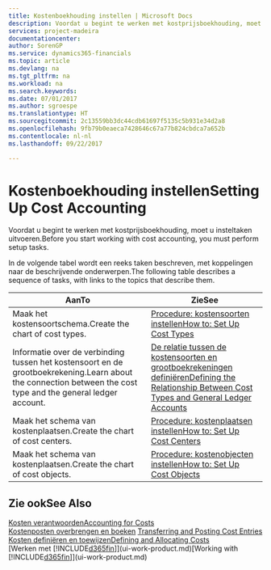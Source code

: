 ```yaml
---
title: Kostenboekhouding instellen | Microsoft Docs
description: Voordat u begint te werken met kostprijsboekhouding, moet u insteltaken uitvoeren.
services: project-madeira
documentationcenter: 
author: SorenGP
ms.service: dynamics365-financials
ms.topic: article
ms.devlang: na
ms.tgt_pltfrm: na
ms.workload: na
ms.search.keywords: 
ms.date: 07/01/2017
ms.author: sgroespe
ms.translationtype: HT
ms.sourcegitcommit: 2c13559bb3dc44cdb61697f5135c5b931e34d2a8
ms.openlocfilehash: 9fb79b0eaeca7428646c67a77b824cbdca7a652b
ms.contentlocale: nl-nl
ms.lasthandoff: 09/22/2017

---
```

# <a name="setting-up-cost-accounting"></a><span data-ttu-id="164d6-103">Kostenboekhouding instellen</span><span class="sxs-lookup"><span data-stu-id="164d6-103">Setting Up Cost Accounting</span></span>
<span data-ttu-id="164d6-104">Voordat u begint te werken met kostprijsboekhouding, moet u insteltaken uitvoeren.</span><span class="sxs-lookup"><span data-stu-id="164d6-104">Before you start working with cost accounting, you must perform setup tasks.</span></span>  

 <span data-ttu-id="164d6-105">In de volgende tabel wordt een reeks taken beschreven, met koppelingen naar de beschrijvende onderwerpen.</span><span class="sxs-lookup"><span data-stu-id="164d6-105">The following table describes a sequence of tasks, with links to the topics that describe them.</span></span>

|<span data-ttu-id="164d6-106">Aan</span><span class="sxs-lookup"><span data-stu-id="164d6-106">To</span></span>|<span data-ttu-id="164d6-107">Zie</span><span class="sxs-lookup"><span data-stu-id="164d6-107">See</span></span>|  
|--------|---------|  
|<span data-ttu-id="164d6-108">Maak het kostensoortschema.</span><span class="sxs-lookup"><span data-stu-id="164d6-108">Create the chart of cost types.</span></span>|[<span data-ttu-id="164d6-109">Procedure: kostensoorten instellen</span><span class="sxs-lookup"><span data-stu-id="164d6-109">How to: Set Up Cost Types</span></span>](finance-how-to-set-up-cost-types.md)|  
|<span data-ttu-id="164d6-110">Informatie over de verbinding tussen het kostensoort en de grootboekrekening.</span><span class="sxs-lookup"><span data-stu-id="164d6-110">Learn about the connection between the cost type and the general ledger account.</span></span>|[<span data-ttu-id="164d6-111">De relatie tussen de kostensoorten en grootboekrekeningen definiëren</span><span class="sxs-lookup"><span data-stu-id="164d6-111">Defining the Relationship Between Cost Types and General Ledger Accounts</span></span>](finance-defining-the-relationship-between-cost-types-and-general-ledger-accounts.md)|  
|<span data-ttu-id="164d6-112">Maak het schema van kostenplaatsen.</span><span class="sxs-lookup"><span data-stu-id="164d6-112">Create the chart of cost centers.</span></span>|[<span data-ttu-id="164d6-113">Procedure: kostenplaatsen instellen</span><span class="sxs-lookup"><span data-stu-id="164d6-113">How to: Set Up Cost Centers</span></span>](finance-how-to-set-up-cost-centers.md)|  
|<span data-ttu-id="164d6-114">Maak het schema van kostenplaatsen.</span><span class="sxs-lookup"><span data-stu-id="164d6-114">Create the chart of cost objects.</span></span>|[<span data-ttu-id="164d6-115">Procedure: kostenobjecten instellen</span><span class="sxs-lookup"><span data-stu-id="164d6-115">How to: Set Up Cost Objects</span></span>](finance-how-to-set-up-cost-objects.md)|  

## <a name="see-also"></a><span data-ttu-id="164d6-116">Zie ook</span><span class="sxs-lookup"><span data-stu-id="164d6-116">See Also</span></span>  
[<span data-ttu-id="164d6-117">Kosten verantwoorden</span><span class="sxs-lookup"><span data-stu-id="164d6-117">Accounting for Costs</span></span>](finance-manage-cost-accounting.md)  
<span data-ttu-id="164d6-118">[Kostenposten overbrengen en boeken](finance-transfer-and-post-cost-entries.md) </span><span class="sxs-lookup"><span data-stu-id="164d6-118">[Transferring and Posting Cost Entries](finance-transfer-and-post-cost-entries.md) </span></span>  
[<span data-ttu-id="164d6-119">Kosten definiëren en toewijzen</span><span class="sxs-lookup"><span data-stu-id="164d6-119">Defining and Allocating Costs</span></span>](finance-define-and-allocate-costs.md)  
<span data-ttu-id="164d6-120">[Werken met [!INCLUDE[d365fin](includes/d365fin_md.md)]](ui-work-product.md)</span><span class="sxs-lookup"><span data-stu-id="164d6-120">[Working with [!INCLUDE[d365fin](includes/d365fin_md.md)]](ui-work-product.md)</span></span>

